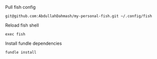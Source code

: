 
Pull fish config
```fish
git@github.com:AbdullahDahmash/my-personal-fish.git ~/.config/fish

```

Reload fish shell
```fish
exec fish
```

Install fundle dependencies
```fish
fundle install
```
